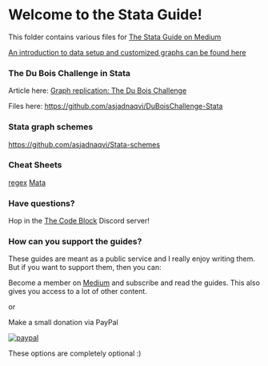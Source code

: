 # Welcome to the Stata Guide!

This folder contains various files for [The Stata Guide on Medium](https://medium.com/the-stata-guide)

[An introduction to data setup and customized graphs can be found here](https://medium.com/the-stata-guide/covid-19-data-visualization-with-stata-part-1-an-introduction-to-data-setup-and-customized-6b879a1e8647)


### The Du Bois Challenge in Stata

Article here: [Graph replication: The Du Bois Challenge](https://medium.com/the-stata-guide/graph-replication-the-du-bois-challenge-f0db93e719e6)

Files here: https://github.com/asjadnaqvi/DuBoisChallenge-Stata


### Stata graph schemes
https://github.com/asjadnaqvi/Stata-schemes


### Cheat Sheets

[regex](Stata_regex_cheatsheet_v1.pdf)
[Mata](MATA_cheatsheet_v3.pdf)


### Have questions?

Hop in the [The Code Block](https://discord.gg/x6VGAXay) Discord server!




### How can you support the guides?

These guides are meant as a public service and I really enjoy writing them. But if you want to support them, then you can:


Become a member on [Medium](https://medium.com) and subscribe and read the guides. This also gives you access to a lot of other content.

or 

Make a small donation via PayPal
 
[![paypal](https://www.paypalobjects.com/en_US/i/btn/btn_donateCC_LG.gif)](https://www.paypal.com/donate?hosted_button_id=RQKQKHCN3YSSJ)


These options are completely optional :)